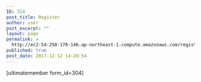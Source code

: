 ```yaml
---
ID: 314
post_title: Register
author: user
post_excerpt: ""
layout: page
permalink: >
  http://ec2-54-250-170-146.ap-northeast-1.compute.amazonaws.com/register/
published: true
post_date: 2017-12-12 14:20:54
---
```

[ultimatemember form_id=304]